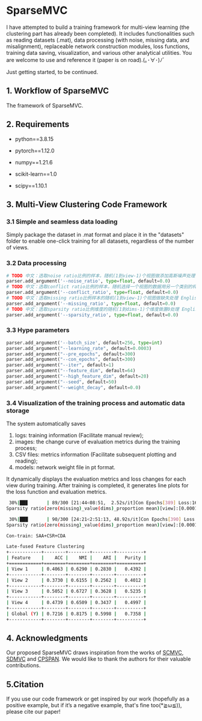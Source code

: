 # SparseMVC

I have attempted to build a training framework for multi-view learning (the clustering part has already been completed). It includes functionalities such as reading datasets (.mat), data processing (with noise, missing data, and misalignment), replaceable network construction modules, loss functions, training data saving, visualization, and various other analytical utilities. You are welcome to use and reference it (paper is on road).(｡･∀･)ﾉﾞ

Just getting started, to be continued.

## 1. Workflow of SparseMVC

The framework of SparseMVC.

## 2. Requirements

- python==3.8.15

- pytorch==1.12.0

- numpy==1.21.6

- scikit-learn==1.0

- scipy==1.10.1

## 3. Multi-View Clustering Code Framework

### 3.1 Simple and seamless data loading

Simply package the dataset in .mat format and place it in the "datasets" folder to enable one-click training for all datasets, regardless of the number of views.

### 3.2 Data processing

```python
# TODO 中文：选取noise ratio比例的样本，随机(1到view-1)个视图做添加高斯噪声处理 English：Select samples with a noise ratio, and randomly apply Gaussian noise processing to (1 to view-1) views
parser.add_argument('--noise_ratio', type=float, default=0.0)
# TODO 中文：选取conflict ratio比例的样本，随机选择一个视图的数据用另一个类别的样本的同视图数据替换 English：Select samples with a conflict ratio, and randomly choose data from one view to replace it with the same view data from a sample of another category
parser.add_argument('--conflict_ratio', type=float, default=0.0)
# TODO 中文：选取missing ratio比例样本的随机(1到view-1)个视图做缺失处理 English：Select samples with a missing ratio, and randomly apply missing data processing to (1 to view-1) views
parser.add_argument('--missing_ratio', type=float, default=0.0)
# TODO 中文：选取sparsity ratio比例维度的随机(1到dims-1)个维度做置0处理 English：Select dimensions with a sparsity ratio, and randomly apply zeroing to (1 to dims-1) dimensions
parser.add_argument('--sparsity_ratio', type=float, default=0.0)
```

### 3.3 Hype parameters

```python
parser.add_argument('--batch_size', default=256, type=int)
parser.add_argument("--learning_rate", default=0.0003)
parser.add_argument("--pre_epochs", default=300)  
parser.add_argument("--con_epochs", default=300)  
parser.add_argument("--iter", default=1)
parser.add_argument("--feature_dim", default=64)
parser.add_argument("--high_feature_dim", default=20)
parser.add_argument("--seed", default=50)
parser.add_argument("--weight_decay", default=0.0)
```

### 3.4 Visualization of the training process and automatic data storage

The system automatically saves 

1. logs: training information (Facilitate manual review);
2. images: the change curve of evaluation metrics during the training process;
3. CSV files: metrics information (Facilitate subsequent plotting and reading);
4. models: network weight file in pt format. 

It dynamically displays the evaluation metrics and loss changes for each view during training. After training is completed, it generates line plots for the loss function and evaluation metrics.

```bash
 30%|██▉       | 89/300 [21:44<08:51,  2.52s/it]Con Epochs[389] Loss:16.679317
Sparsity ratio(zero(missing)_value(dims)_proportion mean)[view]:[0.0001, 0.0001, 0.3415, 0.6383]

 30%|███       | 90/300 [24:21<2:51:13, 48.92s/it]Con Epochs[390] Loss:16.677748
Sparsity ratio(zero(missing)_value(dims)_proportion mean)[view]:[0.0001, 0.0001, 0.3415, 0.6383]

Con-train: SAA+CSR+CDA

Late-fused Feature Clustering
+------------+--------+--------+--------+----------+
| Feature    |    ACC |    NMI |    ARI |   Purity |
+============+========+========+========+==========+
| View 1     | 0.4063 | 0.6290 | 0.2830 |   0.4392 |
+------------+--------+--------+--------+----------+
| View 2     | 0.3730 | 0.6155 | 0.2562 |   0.4012 |
+------------+--------+--------+--------+----------+
| View 3     | 0.5052 | 0.6727 | 0.3628 |   0.5235 |
+------------+--------+--------+--------+----------+
| View 4     | 0.4739 | 0.6509 | 0.3437 |   0.4997 |
+------------+--------+--------+--------+----------+
| Global (Y) | 0.7216 | 0.8175 | 0.5998 |   0.7358 |
+------------+--------+--------+--------+----------+
```

## 4. Acknowledgments

Our proposed SparseMVC draws inspiration from the works of [SCMVC](https://github.com/SongwuJob/SCMVC),  [SDMVC](https://github.com/SubmissionsIn/SDMVC) and [CPSPAN](https://github.com/jinjiaqi1998/CPSPAN). We would like to thank the authors for their valuable contributions.

## 5.Citation

If you use our code framework or get inspired by our work (hopefully as a positive example, but if it’s a negative example, that's fine too(*≧ω≦)), please cite our paper! 

```latex

```

